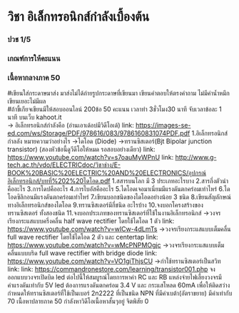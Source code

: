# วิชา อิเล็กทรอนิกส์กำลังเบื้องต้น <br />
### ปวช 1/5 <br />
### เกณฑ์การให้คะแนน <br />
 ### เนื้อหากลางภาค 50 <br />
 #เขียนใส่กระดาษมาส่ง มาส่งไม่ได้ถ่ายรูปกระดาษที่เขียนมา เขียนคำตอบให้ตรงคำถาม ไม่มีค่าน้ำหมึกเขียนเยอะไม่มีผล <br />
 #ถ้าขี้เกียจเขียนมีให้สอบออนไลน์ 200ข้อ 50 คะแนน  เวลาทำ 3ชั่วโมง30 นาที จับเวลาข้อละ 1 นาที บนเว็บ kahoot.it <br />
		-> อิเล็กทรอนิกส์กำลังคือ (อ่านเอาเด้อบ่มีวิดีโอเด้)
			link: https://images-se-ed.com/ws/Storage/PDF/978616/083/9786160831074PDF.pdf
			1.อิเล็กทรอนิกส์กำลลัง หมายความว่าอย่างไร
		->ไดโอด (Diode)
		->ทรานซิสเตอร์(Bjt Bipolar junction transistor) (สองหัวข้อนี้ดูวีดีโอให้หมด รอสอบอย่างเดียว)
			link: https://www.youtube.com/watch?v=s7oauMyWPnU
			link: http://www.g-tech.ac.th/vdo/ELECTRICdoc/วิชาช่าง/E-BOOK%20BASIC%20ELECTRIC%20AND%20ELECTRONICS/อุปกรณ์อิเล็กทรอนิกส์/บทที่%202%20ไดโอด.pdf
			1.สสารบนโลก มี 3 ประเภทอะไรบาง
			2.สารกึ่งตัวนำคืออะไร
			3.การโดปคืออะไร
			4.การไบอัสคืออะไร
			5.ไดโอดเจอมาเนี่ยมมีแรงดันตกคร่อมเท่าไหร่
			6.ไดโอดซิลิกอนมีแรงดันตกคร่อมเท่าไหร่
			7.เขียนบอกชนิดของไดโอดอย่างน้อย 3 ชนิด
			8.เขียนสัญลักษณ์ทางอิเล็กทรอนิกส์ของไดโอด
			9.ทรานซิสเตอร์มีกี่ชนิด อะไรบ้าง
			10.จงบอกโครงสร้างของทรานซิสเตอร์ ทั้งสองชนิด
			11.จงบอกประเภทของทรานซิสเตอร์ที่ใช้ในงานอิเล็กทรอนิกส์
		->วงจร เรียงกระแสแบบครึ่งคลื่น half wave rectifier โดยใช้ไดโอด 1 ตัว
			link: https://www.youtube.com/watch?v=wICw-4dLmTs
		->วงจรเรียงกระแสแบบเต็มคลื่น full wave rectifier โดยใช้ไดโอด 2 ตัว และ centertap 
			link: https://www.youtube.com/watch?v=wMcPNPMOgjc
		->วงจรเรียงกระแสแบบเต็มคลื่นแบบบริด full wave rectifier with bridge diode
			link: https://www.youtube.com/watch?v=VO1giThjsCU
		->กำใช้ทรานซิสเตอร์เป็นสวิท
			link:
			link: https://commandronestore.com/learning/transistor001.php
			จงออกแบบวงจรเปิดบิด led ต่อไปนี้ให้สมบูรณ์โดยการหาค่า RC และ RB
				แหล่งจ่ายไฟเลี้ยงวงจรมีค่าแรงดันเท่ากับ 5V 
				led ต้องการแรงดันตกคร่อม 3.4 V และ กระแสโหลด 60mA เพื่อให้ติดสว่าง
				กำหนดให้ทรานซิสเตอร์ที่ใช้เป็นเบอร์ 2n2222 ที่เป็นชนิด NPN ที่มีค่าเบต้า(อัตราขยาย) มีค่าเท่ากับ 70
	เนื้อหาปลายภาค 50
		กำลังหาวิดีโอเนื้อหาสั้นๆอยู่
	จิตพิสัย 0

